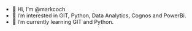 - 👋 Hi, I’m @markcoch
- 👀 I’m interested in GIT, Python, Data Analytics, Cognos and PowerBi.
- 🌱 I’m currently learning GIT and Python.

<!---
markcoch/markcoch is a ✨ special ✨ repository because its `README.md` (this file) appears on your GitHub profile.
You can click the Preview link to take a look at your changes.
--->
